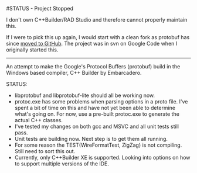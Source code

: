 #STATUS - Project Stopped

I don't own C++Builder/RAD Studio and therefore cannot properly maintain
this. 

If I were to pick this up again, I would start with a clean fork as
protobuf has since [moved to GitHub](https://github.com/google/protobuf).
The project was in svn on Google Code when I originally started this.

-------
An attempt to make the Google's Protocol Buffers (protobuf) build in the
Windows based compiler, C++ Builder by Embarcadero.

STATUS: 

* libprotobuf and libprotobuf-lite should all be working now. 
* protoc.exe has some problems when parsing options in a proto file.
  I've spent a bit of time on this and have not yet been able to
  determine what's going on.  For now, use a pre-built protoc.exe to
  generate the actual C++ classes.
* I've tested my changes on both gcc and MSVC and all unit tests still
  pass.
* Unit tests are building now. Next step is to get them all running. 
* For some reason the TEST(WireFormatTest, ZigZag) is not compiling.
  Still need to sort this out.
* Currently, only C++Builder XE is supported. Looking into options on
  how to support multiple versions of the IDE.
